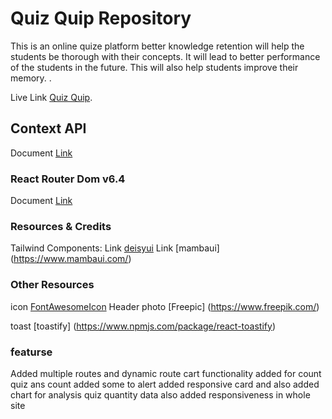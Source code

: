 # Quiz Quip Repository

This is an online quize platform better knowledge retention will help the students be thorough with their concepts. It will lead to better performance of the students in the future. This will also help students improve their memory. .


Live Link [Quiz Quip](https://github.com/facebook/create-react-app).

## Context API

Document [Link](https://reactjs.org/docs/context.html#api)

### React Router Dom v6.4

Document [Link](https://reactrouter.com/en/main/start/overview)


### Resources & Credits

Tailwind Components:
Link [deisyui](https://facebook.github.io/create-react-app/docs/running-tests) 
Link [mambaui] (https://www.mambaui.com/)

### Other Resources

icon [FontAwesomeIcon](https://fontawesome.com/v5/docs/web/use-with/react) 
Header photo [Freepic] (https://www.freepik.com/)

toast [toastify] (https://www.npmjs.com/package/react-toastify)

### featurse

Added multiple routes and dynamic route cart functionality added for count quiz ans count added some to alert added responsive card and also added chart for analysis quiz quantity data also added responsiveness in whole site